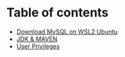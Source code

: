 # Table of contents

* [Download MySQL on WSL2 Ubuntu](README.md)
* [JDK & MAVEN](jdk-and-maven.md)
* [User Privileges](user-privileges.md)
